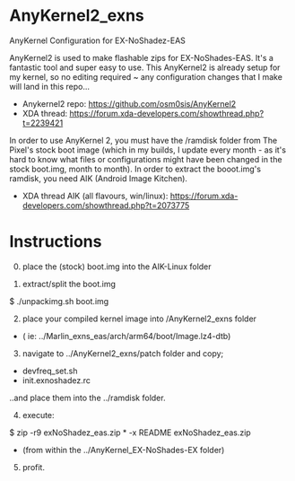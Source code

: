 # AnyKernel2_exns
AnyKernel Configuration for EX-NoShadez-EAS

AnyKernel2 is used to make flashable zips for EX-NoShades-EAS. It's a fantastic tool and super easy to use. This AnyKernel2 is already setup for my kernel, so no editing required ~ any configuration changes that I make will land in this repo...

- Anykernel2 repo: https://github.com/osm0sis/AnyKernel2
- XDA thread: https://forum.xda-developers.com/showthread.php?t=2239421 

In order to use AnyKernel 2, you must have the /ramdisk folder from The Pixel's stock boot image (which in my builds, I update every month - as it's hard to know what files or configurations might have been changed in the stock boot.img, month to month). In order to extract the booot.img's ramdisk, you need AIK (Android Image Kitchen).

- XDA thread AIK (all flavours, win/linux): https://forum.xda-developers.com/showthread.php?t=2073775

# Instructions

0. place the (stock) boot.img into the AIK-Linux folder

1. extract/split the boot.img

$ ./unpackimg.sh boot.img 

2. place your compiled kernel image into /AnyKernel2_exns folder
- ( ie: ../Marlin_exns_eas/arch/arm64/boot/Image.lz4-dtb)

3. navigate to ../AnyKernel2_exns/patch folder and copy;

- devfreq_set.sh
- init.exnoshadez.rc

..and place them into the ../ramdisk folder.

4. execute: 

$ zip -r9 exNoShadez_eas.zip * -x README exNoShadez_eas.zip 

- (from within the ../AnyKernel_EX-NoShades-EX folder)

5. profit.
